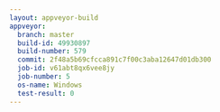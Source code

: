 ```yaml
---
layout: appveyor-build
appveyor:
  branch: master
  build-id: 49930897
  build-number: 579
  commit: 2f48a5b69cfcca891c7f00c3aba12647d01db300
  job-id: v61abt8qx6vee8jy
  job-number: 5
  os-name: Windows
  test-result: 0
---
```

